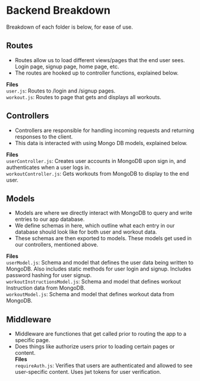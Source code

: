 # Backend Breakdown
Breakdown of each folder is below, for ease of use.  

## Routes
- Routes allow us to load different views/pages that the end user sees. Login page, signup page, home page, etc.  
- The routes are hooked up to controller functions, explained below.  

**Files**  
`user.js`: Routes to /login and /signup pages.  
`workout.js`: Routes to page that gets and displays all workouts.


## Controllers
- Controllers are responsible for handling incoming requests and returning responses to the client.  
- This data is interacted with using Mongo DB models, explained below.  

**Files**  
`userController.js`: Creates user accounts in MongoDB upon sign in, and authenticates when a user logs in.  
`workoutController.js`: Gets workouts from MongoDB to display to the end user.


## Models
- Models are where we directly interact with MongoDB to query and write entries to our app database.  
- We define schemas in here, which outline what each entry in our database should look like for both user and workout data.  
- These schemas are then exported to models. These models get used in our controllers, mentioned above.  

**Files**  
`userModel.js`: Schema and model that defines the user data being written to MongoDB. Also includes static methods for user login and signup. Includes password hashing for user signup.  
`workoutInstructionsModel.js`: Schema and model that defines workout Instruction data from MongoDB.  
`workoutModel.js`: Schema and model that defines workout data from MongoDB.


## Middleware
- Middleware are functiones that get called prior to routing the app to a specific page.  
- Does things like authorize users prior to loading certain pages or content.  
**Files**  
`requireAuth.js`: Verifies that users are authenticated and allowed to see user-specific content. Uses jwt tokens for user verification.